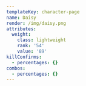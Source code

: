 ```yaml
---
templateKey: character-page
name: Daisy
render: /img/daisy.png
attributes:
  weight:
    class: lightweight
    rank: '54'
    value: '89'
killConfirms:
  - percentages: {}
combos:
  - percentages: {}
---
```


